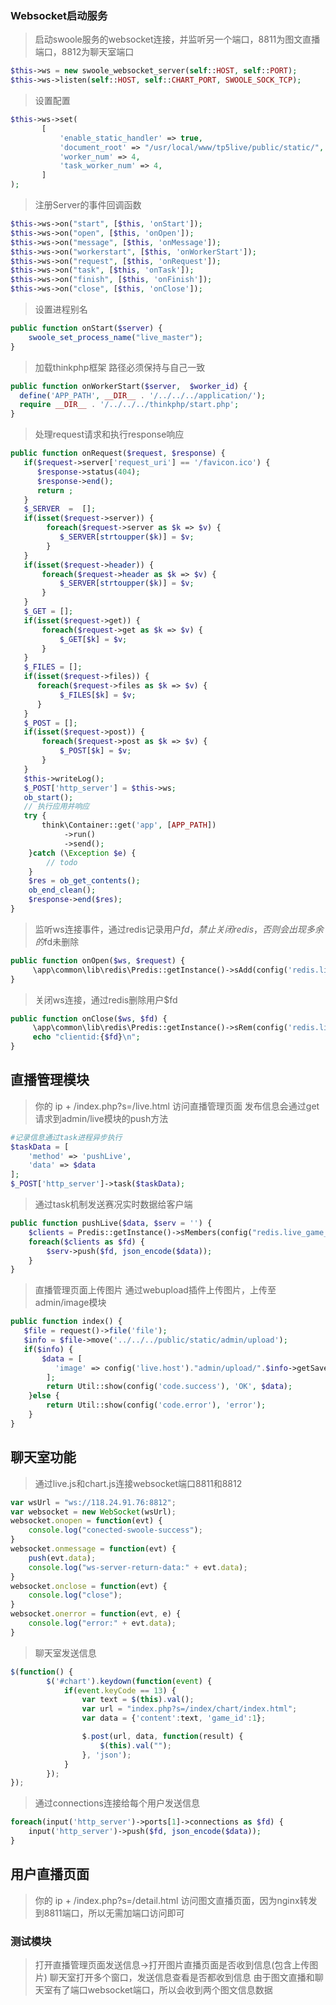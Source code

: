 
### Websocket启动服务

>启动swoole服务的websocket连接，并监听另一个端口，8811为图文直播端口，8812为聊天室端口
```php
$this->ws = new swoole_websocket_server(self::HOST, self::PORT);
$this->ws->listen(self::HOST, self::CHART_PORT, SWOOLE_SOCK_TCP);
```
>设置配置
```php
$this->ws->set(
       [
           'enable_static_handler' => true,
           'document_root' => "/usr/local/www/tp5live/public/static/",
           'worker_num' => 4,
           'task_worker_num' => 4,
       ]
);
```
>注册Server的事件回调函数
```php
$this->ws->on("start", [$this, 'onStart']);
$this->ws->on("open", [$this, 'onOpen']);
$this->ws->on("message", [$this, 'onMessage']);
$this->ws->on("workerstart", [$this, 'onWorkerStart']);
$this->ws->on("request", [$this, 'onRequest']);
$this->ws->on("task", [$this, 'onTask']);
$this->ws->on("finish", [$this, 'onFinish']);
$this->ws->on("close", [$this, 'onClose']);
```
>设置进程别名
```php
public function onStart($server) {
    swoole_set_process_name("live_master");
}
```
>加载thinkphp框架 路径必须保持与自己一致
```php
public function onWorkerStart($server,  $worker_id) {
  define('APP_PATH', __DIR__ . '/../../../application/');
  require __DIR__ . '/../../../thinkphp/start.php';
}
```
>处理request请求和执行response响应
```php
public function onRequest($request, $response) {
   if($request->server['request_uri'] == '/favicon.ico') {
      $response->status(404);
      $response->end();
      return ;
   }
   $_SERVER  =  [];
   if(isset($request->server)) {
        foreach($request->server as $k => $v) {
           $_SERVER[strtoupper($k)] = $v;
        }
   }
   if(isset($request->header)) {
       foreach($request->header as $k => $v) {
           $_SERVER[strtoupper($k)] = $v;
       }
   }
   $_GET = [];
   if(isset($request->get)) {
       foreach($request->get as $k => $v) {
           $_GET[$k] = $v;
       }
   }
   $_FILES = [];
   if(isset($request->files)) {
      foreach($request->files as $k => $v) {
           $_FILES[$k] = $v;
      }
   }
   $_POST = [];
   if(isset($request->post)) {
       foreach($request->post as $k => $v) {
           $_POST[$k] = $v;
       }
   }
   $this->writeLog();
   $_POST['http_server'] = $this->ws;
   ob_start();
   // 执行应用并响应
   try {
       think\Container::get('app', [APP_PATH])
            ->run()
            ->send();
    }catch (\Exception $e) {
        // todo
    }
    $res = ob_get_contents();
    ob_end_clean();
    $response->end($res);
}
```
>监听ws连接事件，通过redis记录用户$fd，禁止关闭redis，否则会出现多余的$fd未删除
```php
public function onOpen($ws, $request) {
     \app\common\lib\redis\Predis::getInstance()->sAdd(config('redis.live_game_key'), $request->fd);
}
```
>关闭ws连接，通过redis删除用户$fd
```php
public function onClose($ws, $fd) {
     \app\common\lib\redis\Predis::getInstance()->sRem(config('redis.live_game_key'), $fd);
     echo "clientid:{$fd}\n";
}
```

## 直播管理模块
>你的 ip + /index.php?s=/live.html 访问直播管理页面 发布信息会通过get请求到admin/live模块的push方法
```php
#记录信息通过task进程异步执行
$taskData = [
    'method' => 'pushLive',
    'data' => $data
];
$_POST['http_server']->task($taskData);
```
>通过task机制发送赛况实时数据给客户端
```php
public function pushLive($data, $serv = '') {
    $clients = Predis::getInstance()->sMembers(config("redis.live_game_key"));
    foreach($clients as $fd) {
        $serv->push($fd, json_encode($data));
    }
}
```
>直播管理页面上传图片
通过webupload插件上传图片，上传至admin/image模块
```php
public function index() {
   $file = request()->file('file');
   $info = $file->move('../../../public/static/admin/upload');
   if($info) {
       $data = [
          'image' => config('live.host')."admin/upload/".$info->getSaveName(),
        ];
        return Util::show(config('code.success'), 'OK', $data);
    }else {
        return Util::show(config('code.error'), 'error');
    }
}
```

## 聊天室功能
>通过live.js和chart.js连接websocket端口8811和8812
```js
var wsUrl = "ws://118.24.91.76:8812";
var websocket = new WebSocket(wsUrl);
websocket.onopen = function(evt) {
    console.log("conected-swoole-success");
}
websocket.onmessage = function(evt) {
    push(evt.data);
    console.log("ws-server-return-data:" + evt.data);
}
websocket.onclose = function(evt) {
    console.log("close");
}
websocket.onerror = function(evt, e) {
    console.log("error:" + evt.data);
}
```
>聊天室发送信息
```js
$(function() {
		$('#chart').keydown(function(event) {
			if(event.keyCode == 13) {
				var text = $(this).val();
				var url = "index.php?s=/index/chart/index.html";
				var data = {'content':text, 'game_id':1};

				$.post(url, data, function(result) {
					$(this).val("");
				}, 'json');
			}
		});
});
```
>通过connections连接给每个用户发送信息
```php
foreach(input('http_server')->ports[1]->connections as $fd) {
    input('http_server')->push($fd, json_encode($data));
}
```



## 用户直播页面
>你的 ip + /index.php?s=/detail.html 访问图文直播页面，因为nginx转发到8811端口，所以无需加端口访问即可
### 测试模块
> 打开直播管理页面发送信息->打开图片直播页面是否收到信息(包含上传图片)
> 聊天室打开多个窗口，发送信息查看是否都收到信息
> 由于图文直播和聊天室有了端口websocket端口，所以会收到两个图文信息数据
